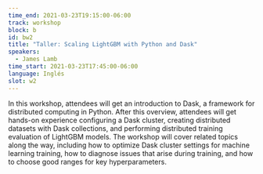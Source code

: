 ```yaml
---
time_end: 2021-03-23T19:15:00-06:00
track: workshop
block: b
id: bw2
title: "Taller: Scaling LightGBM with Python and Dask"
speakers:
  - James Lamb
time_start: 2021-03-23T17:45:00-06:00
language: Inglés
slot: w2
---
```


In this workshop, attendees will get an introduction to Dask, a framework for distributed computing in Python. After this overview, attendees will get hands-on experience configuring a Dask cluster, creating distributed datasets with Dask collections, and performing distributed training evaluation of LightGBM models. The workshop will cover related topics along the way, including how to optimize Dask cluster settings for machine learning training, how to diagnose issues that arise during training, and how to choose good ranges for key hyperparameters.